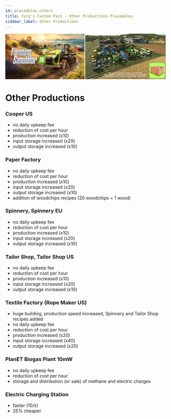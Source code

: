 ```yaml
---
id: placeables-others
title: Yurg's Custom Pack - Other Productions Placeables
sidebar_label: Other Productions
---
```

[![](modHeader.png)](modScreen.png)
# Other Productions

### Cooper US
- no daily upkeep fee
- reduction of cost per hour
- production increased (x10)
- input storage increased (x20)
- output storage increased (x10)

### Paper Factory
- no daily upkeep fee
- reduction of cost per hour
- production increased (x10)
- input storage increased (x20)
- output storage increased (x10)
- addition of woodchips recipes (20 woodchips = 1 wood)

### Spinnery, Spinnery EU
- no daily upkeep fee
- reduction of cost per hour
- production increased (x10)
- input storage increased (x20)
- output storage increased (x10)

### Tailor Shop, Tailor Shop US
- no daily upkeep fee
- reduction of cost per hour
- production increased (x10)
- input storage increased (x20)
- output storage increased (x10)

### Textile Factory (Rope Maker US)
- huge building, production speed increased, Spinnery and Tailor Shop recipes added 
- no daily upkeep fee
- reduction of cost per hour
- production increased (x20)
- input storage increased (x40)
- output storage increased (x20)

### PlanET Biogas Plant 10mW
- no daily upkeep fee
- reduction of cost per hour
- storage and distribution (or sale) of methane and electric charges

### Electric Charging Station
- faster (10/s)
- 25% cheaper
